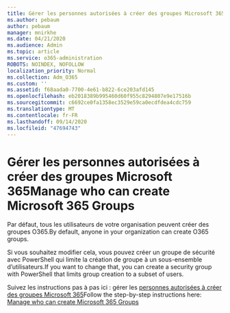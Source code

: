 ```yaml
---
title: Gérer les personnes autorisées à créer des groupes Microsoft 365
ms.author: pebaum
author: pebaum
manager: mnirkhe
ms.date: 04/21/2020
ms.audience: Admin
ms.topic: article
ms.service: o365-administration
ROBOTS: NOINDEX, NOFOLLOW
localization_priority: Normal
ms.collection: Adm_O365
ms.custom: ''
ms.assetid: f68aada0-7700-4e61-b822-6ce203afd145
ms.openlocfilehash: eb2018389b995460d60f955c8294807e9e17516b
ms.sourcegitcommit: c6692ce0fa1358ec3529e59ca0ecdfdea4cdc759
ms.translationtype: MT
ms.contentlocale: fr-FR
ms.lasthandoff: 09/14/2020
ms.locfileid: "47694743"
---
```

# <a name="manage-who-can-create-microsoft-365-groups"></a><span data-ttu-id="36fcf-102">Gérer les personnes autorisées à créer des groupes Microsoft 365</span><span class="sxs-lookup"><span data-stu-id="36fcf-102">Manage who can create Microsoft 365 Groups</span></span>

<span data-ttu-id="36fcf-103">Par défaut, tous les utilisateurs de votre organisation peuvent créer des groupes O365.</span><span class="sxs-lookup"><span data-stu-id="36fcf-103">By default, anyone in your organization can create O365 groups.</span></span>
  
<span data-ttu-id="36fcf-104">Si vous souhaitez modifier cela, vous pouvez créer un groupe de sécurité avec PowerShell qui limite la création de groupe à un sous-ensemble d’utilisateurs.</span><span class="sxs-lookup"><span data-stu-id="36fcf-104">If you want to change that, you can create a security group with PowerShell that limits group creation to a subset of users.</span></span>
  
<span data-ttu-id="36fcf-105">Suivez les instructions pas à pas ici : gérer les [personnes autorisées à créer des groupes Microsoft 365](https://docs.microsoft.com/microsoft-365/admin/create-groups/manage-creation-of-groups)</span><span class="sxs-lookup"><span data-stu-id="36fcf-105">Follow the step-by-step instructions here: [Manage who can create Microsoft 365 Groups](https://docs.microsoft.com/microsoft-365/admin/create-groups/manage-creation-of-groups)</span></span>
  

